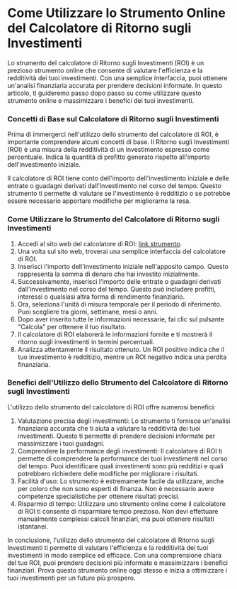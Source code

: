 Come Utilizzare lo Strumento Online del Calcolatore di Ritorno sugli Investimenti
=================================================================================

Lo strumento del calcolatore di Ritorno sugli Investimenti (ROI) è un prezioso strumento online che consente di valutare l'efficienza e la redditività dei tuoi investimenti. Con una semplice interfaccia, puoi ottenere un'analisi finanziaria accurata per prendere decisioni informate. In questo articolo, ti guideremo passo dopo passo su come utilizzare questo strumento online e massimizzare i benefici dei tuoi investimenti.

### Concetti di Base sul Calcolatore di Ritorno sugli Investimenti

Prima di immergerci nell'utilizzo dello strumento del calcolatore di ROI, è importante comprendere alcuni concetti di base. Il Ritorno sugli Investimenti (ROI) è una misura della redditività di un investimento espresso come percentuale. Indica la quantità di profitto generato rispetto all'importo dell'investimento iniziale.

Il calcolatore di ROI tiene conto dell'importo dell'investimento iniziale e delle entrate o guadagni derivati dall'investimento nel corso del tempo. Questo strumento ti permette di valutare se l'investimento è redditizio o se potrebbe essere necessario apportare modifiche per migliorarne la resa.

### Come Utilizzare lo Strumento del Calcolatore di Ritorno sugli Investimenti

1. Accedi al sito web del calcolatore di ROI: [link strumento](https://www.onlinecalculatorsfree.com/it/financial/return-on-investment-calculator.html).
2. Una volta sul sito web, troverai una semplice interfaccia del calcolatore di ROI.
3. Inserisci l'importo dell'investimento iniziale nell'apposito campo. Questo rappresenta la somma di denaro che hai investito inizialmente.
4. Successivamente, inserisci l'importo delle entrate o guadagni derivati dall'investimento nel corso del tempo. Questo può includere profitti, interessi o qualsiasi altra forma di rendimento finanziario.
5. Ora, seleziona l'unità di misura temporale per il periodo di riferimento. Puoi scegliere tra giorni, settimane, mesi o anni.
6. Dopo aver inserito tutte le informazioni necessarie, fai clic sul pulsante "Calcola" per ottenere il tuo risultato.
7. Il calcolatore di ROI elaborerà le informazioni fornite e ti mostrerà il ritorno sugli investimenti in termini percentuali.
8. Analizza attentamente il risultato ottenuto. Un ROI positivo indica che il tuo investimento è redditizio, mentre un ROI negativo indica una perdita finanziaria.

### Benefici dell'Utilizzo dello Strumento del Calcolatore di Ritorno sugli Investimenti

L'utilizzo dello strumento del calcolatore di ROI offre numerosi benefici:

1. Valutazione precisa degli investimenti: Lo strumento ti fornisce un'analisi finanziaria accurata che ti aiuta a valutare la redditività dei tuoi investimenti. Questo ti permette di prendere decisioni informate per massimizzare i tuoi guadagni.
2. Comprendere la performance degli investimenti: Il calcolatore di ROI ti permette di comprendere la performance dei tuoi investimenti nel corso del tempo. Puoi identificare quali investimenti sono più redditizi e quali potrebbero richiedere delle modifiche per migliorare i risultati.
3. Facilità d'uso: Lo strumento è estremamente facile da utilizzare, anche per coloro che non sono esperti di finanza. Non è necessario avere competenze specialistiche per ottenere risultati precisi.
4. Risparmio di tempo: Utilizzare uno strumento online come il calcolatore di ROI ti consente di risparmiare tempo prezioso. Non devi effettuare manualmente complessi calcoli finanziari, ma puoi ottenere risultati istantanei.

In conclusione, l'utilizzo dello strumento del calcolatore di Ritorno sugli Investimenti ti permette di valutare l'efficienza e la redditività dei tuoi investimenti in modo semplice ed efficace. Con una comprensione chiara del tuo ROI, puoi prendere decisioni più informate e massimizzare i benefici finanziari. Prova questo strumento online oggi stesso e inizia a ottimizzare i tuoi investimenti per un futuro più prospero.